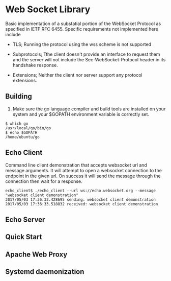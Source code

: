 # Web Socket Library

Basic implementation of a substatial portion of the WebSocket Protocol as specified in IETF RFC 6455.  Specific requirements not implemented here include

* TLS; Running the protocol using the wss scheme is not supported

* Subprotocols; Tthe client doesn't provide an interface to request
  them and the server will not include the Sec-WebSocket-Protocol
  header in its handshake response.

* Extensions; Neither the client nor server support any protocol
  extensions.

## Building

1. Make sure the go language compiler and build tools are installed on
your system and your $GOPATH environment variable is correctly set.

```
$ which go
/usr/local/go/bin/go
$ echo $GOPATH
/home/ubuntu/go
```

## Echo Client

Command line client demonstration that accepts websocket url and message
arguments.  It will attempt to open a websocket connection to the
endpoint in the given url.  On success it will send the message
through the connection then wait for a response.

```
echo_client$ ./echo_client --url ws://echo.websocket.org --message "websocket client demonstration"
2017/05/03 17:36:33.428695 sending: websocket client demonstration
2017/05/03 17:36:33.518832 received: websocket client demonstration

```

## Echo Server


## Quick Start

## Apache Web Proxy

## Systemd daemonization

